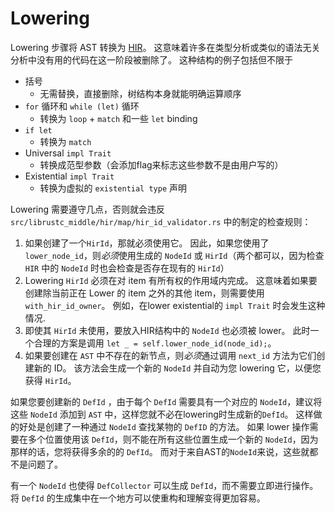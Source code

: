 # Lowering

Lowering 步骤将 AST 转换为 [HIR](hir.html)。 
这意味着许多在类型分析或类似的语法无关分析中没有用的代码在这一阶段被删除了。
这种结构的例子包括但不限于

* 括号
    * 无需替换，直接删除，树结构本身就能明确运算顺序
* `for` 循环和 `while (let)` 循环
    * 转换为 `loop` + `match` 和一些 `let` binding
* `if let`
    * 转换为 `match`
* Universal `impl Trait`
    * 转换成范型参数（会添加flag来标志这些参数不是由用户写的）
* Existential `impl Trait`
    * 转换为虚拟的 `existential type` 声明

Lowering 需要遵守几点，否则就会违反 `src/librustc_middle/hir/map/hir_id_validator.rs` 中的制定的检查规则：

1. 如果创建了一个`HirId`，那就必须使用它。
   因此，如果您使用了 `lower_node_id`，则*必须*使用生成的 `NodeId` 或 `HirId`（两个都可以，因为检查 `HIR` 中的 `NodeId` 时也会检查是否存在现有的 `HirId`）
2. Lowering `HirId` 必须在对 item 有所有权的作用域内完成。
   这意味着如果要创建除当前正在 Lower 的 item 之外的其他 item，则需要使用 `with_hir_id_owner`。
   例如，在lower existential的 `impl Trait` 时会发生这种情况.
3. 即使其 `HirId` 未使用，要放入HIR结构中的 `NodeId` 也必须被 lower。
   此时一个合理的方案是调用 `let _ = self.lower_node_id(node_id);`。
4. 如果要创建在 `AST` 中不存在的新节点，则*必须*通过调用 `next_id` 方法为它们创建新的 ID。
   该方法会生成一个新的 `NodeId` 并自动为您 lowering 它，以便您获得 `HirId`。

如果您要创建新的 `DefId` ，由于每个 `DefId` 需要具有一个对应的 `NodeId`，建议将这些 `NodeId` 添加到 `AST` 中，这样您就不必在lowering时生成新的`DefId`。
这样做的好处是创建了一种通过 `NodeId` 查找某物的 `DefID` 的方法。
如果 lower 操作需要在多个位置使用该 `DefId`，则不能在所有这些位置生成一个新的 `NodeId`，因为那样的话，您将获得多余的的 `DefId`。
而对于来自AST的`NodeId`来说，这些就都不是问题了。

有一个 `NodeId` 也使得 `DefCollector` 可以生成 `DefId`，而不需要立即进行操作。
将 `DefId` 的生成集中在一个地方可以使重构和理解变得更加容易。